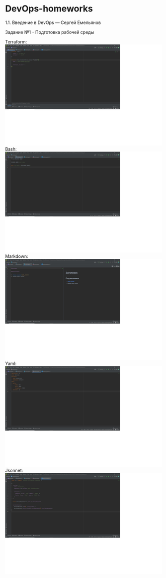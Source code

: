 # DevOps-homeworks
1.1. Введение в DevOps — Сергей Емельянов

Задание №1 - Подготовка рабочей среды

Terraform:
![alt text](https://github.com/Sergey81128552/DevOps-homeworks/blob/main/Terraform.jpg "Описание будет тут")
Bash:
![alt text](https://github.com/Sergey81128552/DevOps-homeworks/blob/main/Bash.jpg "Описание будет тут")
Markdown:
![alt text](https://github.com/Sergey81128552/DevOps-homeworks/blob/main/Markdown.jpg "Описанте будет тут")
Yaml:
![alt text](https://github.com/Sergey81128552/DevOps-homeworks/blob/main/Yaml.jpg "Описание будет тут")
Jsonnet:
![alt text](https://github.com/Sergey81128552/DevOps-homeworks/blob/main/Jsonnet.jpg "Описание будет тут")
